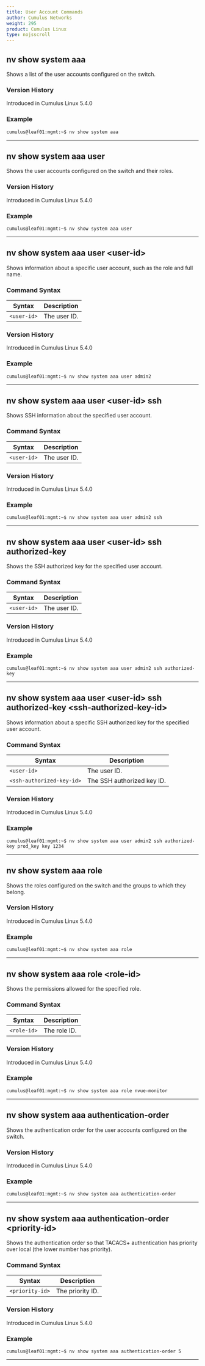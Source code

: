 ```yaml
---
title: User Account Commands
author: Cumulus Networks
weight: 295
product: Cumulus Linux
type: nojsscroll
---
```

## nv show system aaa

Shows a list of the user accounts configured on the switch.

### Version History

Introduced in Cumulus Linux 5.4.0

### Example

```
cumulus@leaf01:mgmt:~$ nv show system aaa
```

- - -

## nv show system aaa user

Shows the user accounts configured on the switch and their roles.

### Version History

Introduced in Cumulus Linux 5.4.0

### Example

```
cumulus@leaf01:mgmt:~$ nv show system aaa user
```

- - -

## nv show system aaa user \<user-id\>

Shows information about a specific user account, such as the role and full name.

### Command Syntax

| Syntax |  Description   |
| --------- | -------------- |
| `<user-id>`    |  The user ID. |

### Version History

Introduced in Cumulus Linux 5.4.0

### Example

```
cumulus@leaf01:mgmt:~$ nv show system aaa user admin2
```

- - -

## nv show system aaa user \<user-id\> ssh

Shows SSH information about the specified user account.

### Command Syntax

| Syntax |  Description   |
| --------- | -------------- |
| `<user-id>`    |  The user ID. |

### Version History

Introduced in Cumulus Linux 5.4.0

### Example

```
cumulus@leaf01:mgmt:~$ nv show system aaa user admin2 ssh
```
- - -

## nv show system aaa user \<user-id\> ssh authorized-key

Shows the SSH authorized key for the specified user account.

### Command Syntax

| Syntax |  Description   |
| --------- | -------------- |
| `<user-id>`    |  The user ID. |

### Version History

Introduced in Cumulus Linux 5.4.0

### Example

```
cumulus@leaf01:mgmt:~$ nv show system aaa user admin2 ssh authorized-key
```

- - -

## nv show system aaa user \<user-id\> ssh authorized-key \<ssh-authorized-key-id\>

Shows information about a specific SSH authorized key for the specified user account.

### Command Syntax

| Syntax |  Description   |
| --------- | -------------- |
| `<user-id>`    |  The user ID. |
| `<ssh-authorized-key-id>`    |  The SSH authorized key ID. |

### Version History

Introduced in Cumulus Linux 5.4.0

### Example

```
cumulus@leaf01:mgmt:~$ nv show system aaa user admin2 ssh authorized-key prod_key key 1234
```

- - -

## nv show system aaa role

Shows the roles configured on the switch and the groups to which they belong.

### Version History

Introduced in Cumulus Linux 5.4.0

### Example

```
cumulus@leaf01:mgmt:~$ nv show system aaa role
```

- - -

## nv show system aaa role \<role-id\>

Shows the permissions allowed for the specified role.

### Command Syntax

| Syntax |  Description   |
| --------- | -------------- |
| `<role-id>`    |  The role ID. |

### Version History

Introduced in Cumulus Linux 5.4.0

### Example

```
cumulus@leaf01:mgmt:~$ nv show system aaa role nvue-monitor
```

- - -

## nv show system aaa authentication-order

Shows the authentication order for the user accounts configured on the switch.

### Version History

Introduced in Cumulus Linux 5.4.0

### Example

```
cumulus@leaf01:mgmt:~$ nv show system aaa authentication-order
```

- - -

## nv show system aaa authentication-order \<priority-id\>

Shows the authentication order so that TACACS+ authentication has priority over local (the lower number has priority).

### Command Syntax

| Syntax |  Description   |
| --------- | -------------- |
| `<priority-id>`    |  The priority ID. |

### Version History

Introduced in Cumulus Linux 5.4.0

### Example

```
cumulus@leaf01:mgmt:~$ nv show system aaa authentication-order 5
```

- - -
